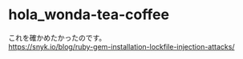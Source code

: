 # hola_wonda-tea-coffee
これを確かめたかったのです。  
https://snyk.io/blog/ruby-gem-installation-lockfile-injection-attacks/
